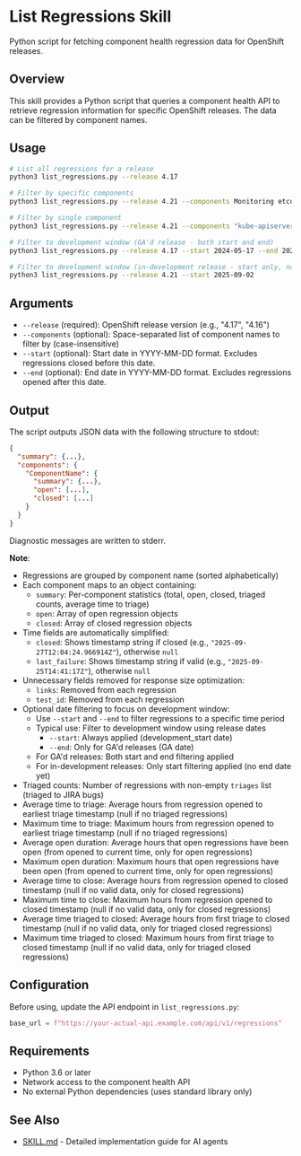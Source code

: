 # List Regressions Skill

Python script for fetching component health regression data for OpenShift releases.

## Overview

This skill provides a Python script that queries a component health API to retrieve regression information for specific OpenShift releases. The data can be filtered by component names.

## Usage

```bash
# List all regressions for a release
python3 list_regressions.py --release 4.17

# Filter by specific components
python3 list_regressions.py --release 4.21 --components Monitoring etcd

# Filter by single component
python3 list_regressions.py --release 4.21 --components "kube-apiserver"

# Filter to development window (GA'd release - both start and end)
python3 list_regressions.py --release 4.17 --start 2024-05-17 --end 2024-10-01

# Filter to development window (in-development release - start only, no GA yet)
python3 list_regressions.py --release 4.21 --start 2025-09-02
```

## Arguments

- `--release` (required): OpenShift release version (e.g., "4.17", "4.16")
- `--components` (optional): Space-separated list of component names to filter by (case-insensitive)
- `--start` (optional): Start date in YYYY-MM-DD format. Excludes regressions closed before this date.
- `--end` (optional): End date in YYYY-MM-DD format. Excludes regressions opened after this date.

## Output

The script outputs JSON data with the following structure to stdout:

```json
{
  "summary": {...},
  "components": {
    "ComponentName": {
      "summary": {...},
      "open": [...],
      "closed": [...]
    }
  }
}
```

Diagnostic messages are written to stderr.

**Note**:

- Regressions are grouped by component name (sorted alphabetically)
- Each component maps to an object containing:
  - `summary`: Per-component statistics (total, open, closed, triaged counts, average time to triage)
  - `open`: Array of open regression objects
  - `closed`: Array of closed regression objects
- Time fields are automatically simplified:
  - `closed`: Shows timestamp string if closed (e.g., `"2025-09-27T12:04:24.966914Z"`), otherwise `null`
  - `last_failure`: Shows timestamp string if valid (e.g., `"2025-09-25T14:41:17Z"`), otherwise `null`
- Unnecessary fields removed for response size optimization:
  - `links`: Removed from each regression
  - `test_id`: Removed from each regression
- Optional date filtering to focus on development window:
  - Use `--start` and `--end` to filter regressions to a specific time period
  - Typical use: Filter to development window using release dates
    - `--start`: Always applied (development_start date)
    - `--end`: Only for GA'd releases (GA date)
  - For GA'd releases: Both start and end filtering applied
  - For in-development releases: Only start filtering applied (no end date yet)
- Triaged counts: Number of regressions with non-empty `triages` list (triaged to JIRA bugs)
- Average time to triage: Average hours from regression opened to earliest triage timestamp (null if no triaged regressions)
- Maximum time to triage: Maximum hours from regression opened to earliest triage timestamp (null if no triaged regressions)
- Average open duration: Average hours that open regressions have been open (from opened to current time, only for open regressions)
- Maximum open duration: Maximum hours that open regressions have been open (from opened to current time, only for open regressions)
- Average time to close: Average hours from regression opened to closed timestamp (null if no valid data, only for closed regressions)
- Maximum time to close: Maximum hours from regression opened to closed timestamp (null if no valid data, only for closed regressions)
- Average time triaged to closed: Average hours from first triage to closed timestamp (null if no valid data, only for triaged closed regressions)
- Maximum time triaged to closed: Maximum hours from first triage to closed timestamp (null if no valid data, only for triaged closed regressions)

## Configuration

Before using, update the API endpoint in `list_regressions.py`:

```python
base_url = f"https://your-actual-api.example.com/api/v1/regressions"
```

## Requirements

- Python 3.6 or later
- Network access to the component health API
- No external Python dependencies (uses standard library only)

## See Also

- [SKILL.md](./SKILL.md) - Detailed implementation guide for AI agents
